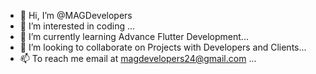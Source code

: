 - 👋 Hi, I’m @MAGDevelopers
- 👀 I’m interested in coding ...
- 🌱 I’m currently learning Advance Flutter Development...
- 💞️ I’m looking to collaborate on Projects with Developers and Clients...
- 📫 To reach me email at magdevelopers24@gmail.com  ...

<!---
MAGDevelopers/MAGDevelopers is a ✨ special ✨ repository because its `README.md` (this file) appears on your GitHub profile.
You can click the Preview link to take a look at your changes.
--->

